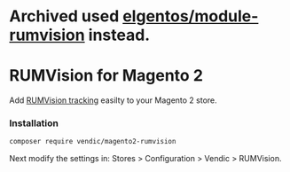 # Archived used [elgentos/module-rumvision](https://github.com/elgentos/magento2-rumvision) instead.

# RUMVision for Magento 2
Add [RUMVision tracking](https://www.rumvision.com/) easilty to your Magento 2 store.

### Installation
```bash
composer require vendic/magento2-rumvision
```

Next modify the settings in: Stores > Configuration > Vendic > RUMVision.


